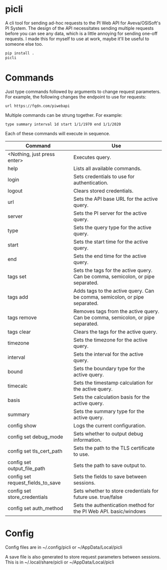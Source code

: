 # picli

A cli tool for sending ad-hoc requests to the PI Web API for Aveva/OSISoft's PI System. The design of the API necessitates sending multiple requests before you can see any data, which is a little annoying for sending one-off requests. I made this for myself to use at work, maybe it'll be useful to someone else too.

```bash
pip install .
picli
```

# Commands

Just type commands followed by arguments to change request parameters. For example, the following changes the endpoint to use for requests:

```
url https://fqdn.com/piwebapi
```

Multiple commands can be strung together. For example:

```
type summary interval 1d start 1/1/1970 end 1/1/2020
```

Each of these commands will execute in sequence.

| Command | Use |
| ------- | --- |
| <Nothing, just press enter> | Executes query. |
| help | Lists all available commands. |
| login | Sets credentials to use for authentication. |
| logout | Clears stored credentials. |
| url | Sets the API base URL for the active query. |
| server | Sets the PI server for the active query. |
| type | Sets the query type for the active query. |
| start | Sets the start time for the active query. |
| end | Sets the end time for the active query. |
| tags set | Sets the tags for the active query. Can be comma, semicolon, or pipe separated. |
| tags add | Adds tags to the active query. Can be comma, semicolon, or pipe separated. |
| tags remove | Removes tags from the active query. Can be comma, semicolon, or pipe separated. |
| tags clear | Clears the tags for the active query. |
| timezone | Sets the timezone for the active query. |
| interval | Sets the interval for the active query. |
| bound | Sets the boundary type for the active query. |
| timecalc | Sets the timestamp calculation for the active query. |
| basis | Sets the calculation basis for the active query. |
| summary | Sets the summary type for the active query. |
| config show | Logs the current configuration. |
| config set debug_mode | Sets whether to output debug information. |
| config set tls_cert_path | Sets the path to the TLS certificate to use. |
| config set output_file_path | Sets the path to save output to. |
| config set request_fields_to_save | Sets the fields to save between sessions. |
| config set store_credentials | Sets whether to store credentials for future use. true/false |
| config set auth_method | Sets the authentication method for the PI Web API. basic/windows |

# Config

Config files are in ~/.config/picli or ~/AppData/Local/picli

A save file is also generated to store request parameters between sessions. This is in ~/.local/share/picli or ~/AppData/Local/picli